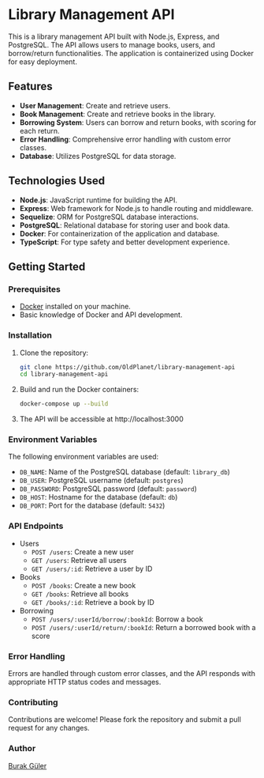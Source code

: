 # Library Management API

This is a library management API built with Node.js, Express, and PostgreSQL. The API allows users to manage books, users, and borrow/return functionalities. The application is containerized using Docker for easy deployment.

## Features

- **User Management**: Create and retrieve users.
- **Book Management**: Create and retrieve books in the library.
- **Borrowing System**: Users can borrow and return books, with scoring for each return.
- **Error Handling**: Comprehensive error handling with custom error classes.
- **Database**: Utilizes PostgreSQL for data storage.

## Technologies Used

- **Node.js**: JavaScript runtime for building the API.
- **Express**: Web framework for Node.js to handle routing and middleware.
- **Sequelize**: ORM for PostgreSQL database interactions.
- **PostgreSQL**: Relational database for storing user and book data.
- **Docker**: For containerization of the application and database.
- **TypeScript**: For type safety and better development experience.

## Getting Started

### Prerequisites

- [Docker](https://www.docker.com/products/docker-desktop) installed on your machine.
- Basic knowledge of Docker and API development.

### Installation

1. Clone the repository:

   ```bash
   git clone https://github.com/OldPlanet/library-management-api
   cd library-management-api

2. Build and run the Docker containers:

   ```bash
   docker-compose up --build
   
3. The API will be accessible at http://localhost:3000

### Environment Variables

The following environment variables are used:

- `DB_NAME`: Name of the PostgreSQL database (default: `library_db`)
- `DB_USER`: PostgreSQL username (default: `postgres`)
- `DB_PASSWORD`: PostgreSQL password (default: `password`)
- `DB_HOST`: Hostname for the database (default: `db`)
- `DB_PORT`: Port for the database (default: `5432`)

### API Endpoints

- Users
  - `POST /users`: Create a new user
  - `GET /users`: Retrieve all users
  - `GET /users/:id`: Retrieve a user by ID
- Books
  - `POST /books`: Create a new book
  - `GET /books`: Retrieve all books
  - `GET /books/:id`: Retrieve a book by ID
- Borrowing
  - `POST /users/:userId/borrow/:bookId`: Borrow a book
  - `POST /users/:userId/return/:bookId`: Return a borrowed book with a score

### Error Handling
Errors are handled through custom error classes, and the API responds with appropriate HTTP status codes and messages.

### Contributing
Contributions are welcome! Please fork the repository and submit a pull request for any changes.

### Author
[Burak Güler](https://github.com/OldPlanet)





